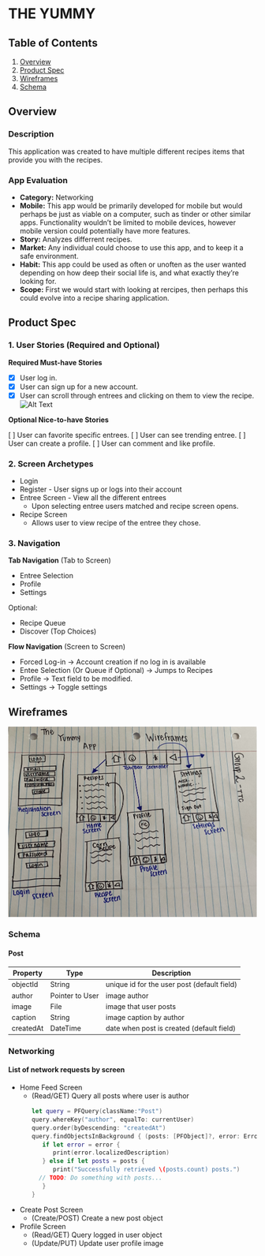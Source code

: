 # THE YUMMY

## Table of Contents
1. [Overview](#Overview)
1. [Product Spec](#Product-Spec)
1. [Wireframes](#Wireframes)
2. [Schema](#Schema)

## Overview
### Description
This application was created to have multiple different recipes items that provide you with the recipes. 

### App Evaluation
- **Category:** Networking 
- **Mobile:** This app would be primarily developed for mobile but would perhaps be just as viable on a computer, such as tinder or other similar apps. Functionality wouldn’t be limited to mobile devices, however mobile version could potentially have more features.
- **Story:** Analyzes differrent recipes. 
- **Market:** Any individual could choose to use this app, and to keep it a safe environment.
- **Habit:** This app could be used as often or unoften as the user wanted depending on how deep their social life is, and what exactly they’re looking for.
- **Scope:** First we would start with looking at rercipes, then perhaps this could evolve into a recipe sharing application.

## Product Spec

### 1. User Stories (Required and Optional)

**Required Must-have Stories**

- [x] User log in.
- [x] User can sign up for a new account.
- [x] User can scroll through entrees and clicking on them to view the recipe.
![Alt Text](http://g.recordit.co/UBG1FBZm6b.gif)

**Optional Nice-to-have Stories**

[ ] User can favorite specific entrees.
[ ] User can see trending entree.
[ ] User can create a profile.
[ ] User can comment and like profile.

### 2. Screen Archetypes

* Login 
* Register - User signs up or logs into their account
* Entree Screen - View all the different entrees 
   * Upon selecting entree users matched and recipe screen opens.
* Recipe Screen 
   * Allows user to view recipe of the entree they chose.

### 3. Navigation

**Tab Navigation** (Tab to Screen)

* Entree Selection
* Profile
* Settings

Optional:
* Recipe Queue
* Discover (Top Choices)

**Flow Navigation** (Screen to Screen)

* Forced Log-in -> Account creation if no log in is available
* Entee Selection (Or Queue if Optional) -> Jumps to Recipes
* Profile -> Text field to be modified.
* Settings -> Toggle settings


## Wireframes
<img src="https://raw.githubusercontent.com/CodePath-Group-Project-TTC/TheYummyRecipeApp/main/Wireframe.jpg" width=600>

### Schema

#### Post

   | Property      | Type     | Description |
   | ------------- | -------- | ------------|
   | objectId      | String   | unique id for the user post (default field) |
   | author        | Pointer to User| image author |
   | image         | File     | image that user posts |
   | caption       | String   | image caption by author |
   | createdAt     | DateTime | date when post is created (default field) |
   
### Networking
#### List of network requests by screen
   - Home Feed Screen
      - (Read/GET) Query all posts where user is author
         ```swift
         let query = PFQuery(className:"Post")
         query.whereKey("author", equalTo: currentUser)
         query.order(byDescending: "createdAt")
         query.findObjectsInBackground { (posts: [PFObject]?, error: Error?) in
            if let error = error { 
               print(error.localizedDescription)
            } else if let posts = posts {
               print("Successfully retrieved \(posts.count) posts.")
           // TODO: Do something with posts...
            }
         }
         ```
   - Create Post Screen
      - (Create/POST) Create a new post object
   - Profile Screen
      - (Read/GET) Query logged in user object
      - (Update/PUT) Update user profile image
      


